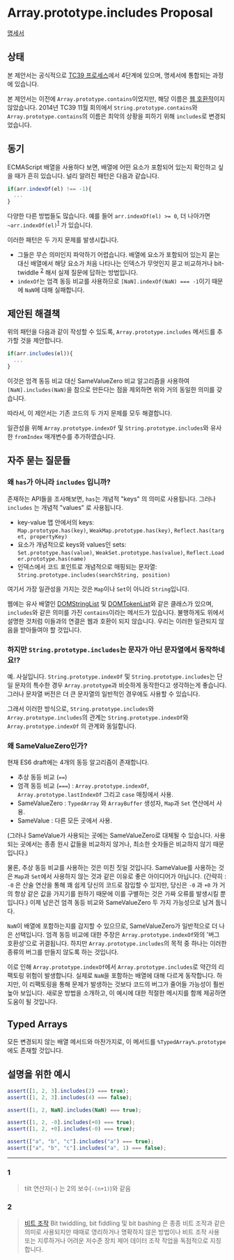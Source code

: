 # Array.prototype.includes Proposal

[명세서](https://github.com/tc39/proposal-Array.prototype.includes)

## 상태

본 제안서는 공식적으로 [TC39 프로세스](https://tc39.es/process-document/)에서 4단계에 있으며, 명세서에 통합되는 과정에 있습니다.

본 제안서는 이전에 `Array.prototype.contains`이었지만, 해당 이름은 [웹 호환적](https://esdiscuss.org/topic/having-a-non-enumerable-array-prototype-contains-may-not-be-web-compatible)이지 않았습니다. 2014년 TC39 11월 회의에서 `String.prototype.contains`와 `Array.prototype.contains`의 이름은 최악의 상황을 피하기 위해 `includes`로 변경되었습니다.

## 동기

ECMAScript 배열을 사용하다 보면, 배열에 어떤 요소가 포함되어 있는지 확인하고 싶을 때가 흔히 있습니다. 널리 알려진 패턴은 다음과 같습니다.

```js
if(arr.indexOf(el) !== -1){
  ...
}
```

다양한 다른 방법들도 많습니다. 예를 들어 `arr.indexOf(el) >= 0`, 더 나아가면 `~arr.indexOf(el)`<sup>[1][]</sup> 가 있습니다.

이러한 패턴은 두 가지 문제를 발생시킵니다.

- 그들은 무슨 의미인지 파악하기 어렵습니다. 배열에 요소가 포함되어 있는지 묻는 대신 배열에서 해당 요소가 처음 나타나는 인덱스가 무엇인지 묻고 비교하거나 bit-twiddle <sup>[2][]</sup> 해서 실제 질문에 답하는 방법입니다.
- `indexOf`는 엄격 동등 비교를 사용하므로 `[NaN].indexOf(NaN) === -1`이기 때문에 `NaN`에 대해 실패합니다.

## 제안된 해결책

위의 패턴을 다음과 같이 작성할 수 있도록, `Array.prototype.includes` 메서드를 추가할 것을 제안합니다.

```js
if(arr.includes(el)){
  ...
}
```

이것은 엄격 동등 비교 대신 SameValueZero 비교 알고리즘을 사용하여 `[NaN].includes(NaN)`을 참으로 만든다는 점을 제외하면 위와 거의 동일한 의미를 갖습니다.

따라서, 이 제안서는 기존 코드의 두 가지 문제를 모두 해결합니다.

일관성을 위해 `Array.prototype.indexOf` 및 `String.prototype.includes`와 유사한 `fromIndex` 매개변수를 추가하였습니다.

## 자주 묻는 질문들

### 왜 `has`가 아니라 `includes` 입니까?

존재하는 API들을 조사해보면, `has`는 개념적 "keys" 의 의미로 사용됩니다. 그러나 `includes` 는 개념적 "values" 로 사용됩니다.

- key-value 맵 안에서의 keys: `Map.prototype.has(key)`, `WeakMap.prototype.has(key)`, `Reflect.has(target, propertyKey)`
- 요소가 개념적으로 keys와 values인 sets: `Set.prototype.has(value)`, `WeakSet.prototype.has(value)`, `Reflect.Loader.prototype.has(name)`
- 인덱스에서 코드 포인트로 개념적으로 매핑되는 문자열: `String.prototype.includes(searchString, position)`

여기서 가장 일관성을 가지는 것은 `Map`이나 `Set`이 아니라 `String`입니다.

웹에는 유사 배열인 [DOMStringList](https://developer.mozilla.org/en-US/docs/Web/API/DOMStringList) 및 [DOMTokenList](https://dom.spec.whatwg.org/#interface-domtokenlist)와 같은 클래스가 있으며, `includes`와 같은 의미를 가진 `contains`이라는 메서드가 있습니다. 불행하게도 위에서 설명한 것처럼 이들과의 연결은 웹과 호환이 되지 않습니다. 우리는 이러한 일관되지 않음을 받아들여야 할 것입니다.

### 하지만 `String.prototype.includes`는 문자가 아닌 문자열에서 동작하네요!?

예. 사실입니다. `String.prototype.indexOf` 및 `String.prototype.includes`는 단일 문자의 특수한 경우 `Array.prototype`과 비슷하게 동작한다고 생각하는게 좋습니다. 그러나 문자열 버전은 더 큰 문자열의 일반적인 경우에도 사용할 수 있습니다.

그래서 이러한 방식으로, `String.prototype.includes`와 `Array.prototype.includes`의 관계는 `String.prototype.indexOf`와 `Array.prototype.indexOf` 의 관계와 동일합니다.

### 왜 SameValueZero인가?

현재 ES6 draft에는 4개의 동등 알고리즘이 존재합니다.

- 추상 동등 비교 (`==`)
- 엄격 동등 비교 (`===`) : `Array.prototype.indexOf`, `Array.prototype.lastIndexOf` 그리고 `case` 매칭에서 사용.
- SameValueZero : `TypedArray` 와 `ArrayBuffer` 생성자, `Map`과 `Set` 연산에서 사용.
- SameValue : 다른 모든 곳에서 사용.

(그러나 SameValue가 사용되는 곳에는 SameValueZero로 대체될 수 있습니다. 사용되는 곳에서는 종종 원시 값들을 비교하지 않거나, 최소한 숫자들은 비교하지 않기 때문입니다.)

물론, 추상 동등 비교를 사용하는 것은 미친 짓일 것입니다. SameValue를 사용하는 것은 `Map`과 `Set`에서 사용하지 않는 것과 같은 이유로 좋은 아이디어가 아닙니다. (간략히 : `-0` 은 산술 연산을 통해 꽤 쉽게 당신의 코드로 잠입할 수 있지만, 당신은 `-0` 과 `+0` 가 거의 항상 같은 값을 가지기를 원하기 때문에 이를 구별하는 것은 가짜 오류를 발생시킬 뿐입니다.) 이제 남은건 엄격 동등 비교와 SameValueZero 두 가지 가능성으로 남겨 둡니다.

`NaN`이 배열에 포함하는지를 감지할 수 있으므로, SameValueZero가 일반적으로 더 나은 선택입니다. 엄격 동등 비교에 대한 주장은 `Array.prototype.indexOf`와의 '버그 호환성'으로 귀결됩니다. 하지만 `Array.prototype.includes`의 목적 중 하나는 이러한 종류의 버그를 만들지 않도록 하는 것입니다.

이로 인해 `Array.prototype.indexOf`에서 `Array.prototype.includes`로 약간의 리팩토링 위험이 발생합니다. 실제로 `NaN`을 포함하는 배열에 대해 다르게 동작합니다. 하지만, 이 리팩토링을 통해 문제가 발생하는 것보다 코드의 버그가 줄어들 가능성이 훨씬 높아 보입니다. 새로운 방법을 소개하고, 이 예시에 대한 적절한 메시지를 함께 제공하면 도움이 될 것입니다.

## Typed Arrays

모든 변경되지 않는 배열 메서드와 마찬가지로, 이 메서드를 `%TypedArray%.prototype`에도 존재할 것입니다.

## 설명을 위한 예시

```js
assert([1, 2, 3].includes(2) === true);
assert([1, 2, 3].includes(4) === false);

assert([1, 2, NaN].includes(NaN) === true);

assert([1, 2, -0].includes(+0) === true);
assert([1, 2, +0].includes(-0) === true);

assert(["a", "b", "c"].includes("a") === true);
assert(["a", "b", "c"].includes("a", 1) === false);
```

[1]: #1
[2]: #2

---

### 1

> tilt 연산자(`~`) 는 2의 보수(`-(n+1)`)와 같음

### 2

> [비트 조작](https://en.wikipedia.org/wiki/Bit_manipulation) Bit twiddling, bit fiddling 및 bit bashing 은 종종 비트 조작과 같은 의미로 사용되지만 때때로 영리하거나 명확하지 않은 방법이나 비트 조작 사용 또는 지루하거나 어려운 저수준 장치 제어 데이터 조작 작업을 독점적으로 지칭합니다.
